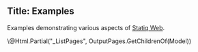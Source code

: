 ﻿Title: Examples
---
Examples demonstrating various aspects of [Statiq Web](https://statiq.dev/web).

<div>\@Html.Partial("_ListPages", OutputPages.GetChildrenOf(Model))</div>
